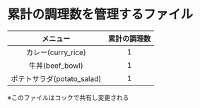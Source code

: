 # 累計の調理数を管理するファイル

|メニュー|累計の調理数|
|:--:|:--:|
|カレー(curry_rice)|1|
|牛丼(beef_bowl)　|1|
|ポテトサラダ(potato_salad)|1|

※このファイルはコックで共有し変更される